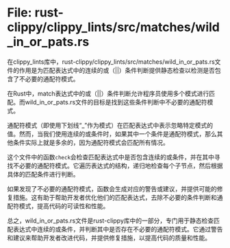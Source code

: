 # File: rust-clippy/clippy_lints/src/matches/wild_in_or_pats.rs

在clippy_lints库中，rust-clippy/clippy_lints/src/matches/wild_in_or_pats.rs文件的作用是为匹配表达式中的连续的或（||）条件判断提供静态检查以检测是否包含了不必要的通配符模式。

在Rust中，match表达式中的或（||）条件判断允许程序员使用多个模式进行匹配。而wild_in_or_pats.rs文件的目标是找到这些条件判断中不必要的通配符模式。

通配符模式（即使用下划线“_”作为模式）在匹配表达式中表示忽略特定模式的值。然而，当我们使用连续的或条件时，如果其中一个条件是通配符模式，那么其他条件实际上就是多余的，因为通配符模式会匹配所有情况。

这个文件中的函数`check`会检查匹配表达式中是否包含连续的或条件，并在其中寻找不必要的通配符模式。它遍历表达式的结构，递归地检查每个子节点，然后根据具体的匹配条件进行判断。

如果发现了不必要的通配符模式，函数会生成对应的警告或建议，并提供可能的修复措施。这有助于帮助开发者优化他们的匹配表达式，去除不必要的条件判断和通配符模式，提高代码的可读性和性能。

总之，wild_in_or_pats.rs文件是rust-clippy库中的一部分，专门用于静态检查匹配表达式中连续的或条件，并判断其中是否存在不必要的通配符模式。它通过警告和建议来帮助开发者改进代码，并提供修复措施，以提高代码的质量和性能。

